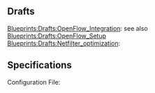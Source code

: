 Drafts
------

<Blueprints:Drafts:OpenFlow_Integration>: see also <Blueprints:Drafts:OpenFlow_Setup>  
<Blueprints:Drafts:Netfilter_optimization>:  

Specifications
--------------

Configuration File:  


